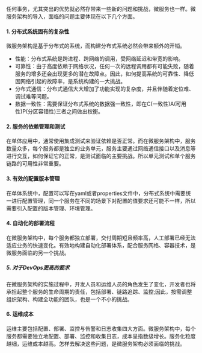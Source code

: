 任何事务，尤其突出的优势就必然存带来一些新的问题和挑战，微服务也一样。微服务架构的导入，面临的问题主要体现在以下几个方面。

#### 1. 分布式系统固有的复杂性

微服务架构是基于分布式的系统，而构建分布式系统必然会带来额外的开销。

- 性能：分布式系统是跨进程、跨网络的调用，受网络延迟和带宽的影响。
- 可靠性：由于高度依赖于网络状况，任何一次的远程调用都有可能失败，随着服务的增多还会出现更多的潜在故障点。因此，如何提高系统的可靠性、降低因网络引起的故障率，是系统构建的一大挑战。
- 分布式通信：分布式通信大大增加了功能实现的复杂度，并且伴随着定位难、调试难等问题。
- 数据一致性：需要保证分布式系统的数据强一致性，即在C(一致性)A(可用性)P(分区容错性)三者之间做出权衡。

#### 2. 服务的依赖管理和测试

在单体应用中，通常使用集成测试来验证依赖是否正常。而在微服务架构中，服务数量众多，每个服务都是独立的业务单元，服务主要通过网络通信接口以及消息等进行交互，如何保证它的正常，是测试面临的主要挑战。所以单元测试和单个服务链路的可用性非常重要。

#### 3. 有效的配置版本管理

在单体系统中，配置可以写在yaml或者properties文件中，分布式系统中需要统一进行配置管理，同一个服务在不同的场景下对配置的值要求还可能不一样，所以需要引入配置的版本管理、环境管理。

#### 4. 自动化的部署流程

在微服务架构中，每个服务都独立部署，交付周期短且频率高，人工部署已经无法适应业务的快速变化。有效地构建自动化部署体系，配合服务网格、容器技术，是微服务面临的另一个挑战。

##### 5. 对于DevOps更高的要求

在微服务架构的实施过程中，开发人员和运维人员的角色发生了变化，开发者也将承担起整个服务的生命周期的责任，包括部署、链路追踪、监控;因此，按需调整组织架构、构建全功能的团队，也是一个不小的挑战。

#### 6. 运维成本

运维主要包括配置、部署、监控与告警和日志收集四大方面。微服务架构中，每个服务都需要独立地配置、部署、监控和收集日志，成本呈指数级增长。服务化粒度越细，运维成本越高。怎样去解决这些问题，是微服务架构必须面临的挑战。